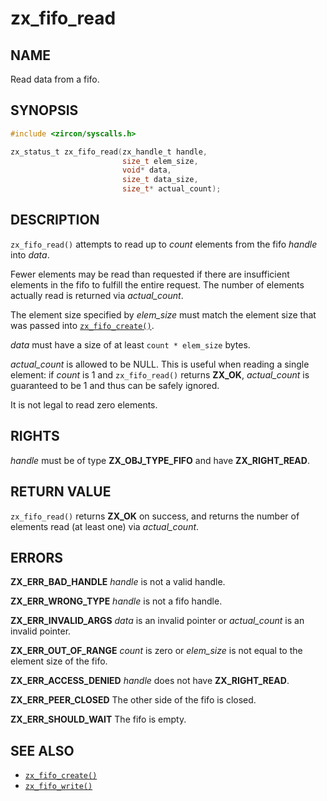 # zx_fifo_read

## NAME

<!-- Updated by update-docs-from-fidl, do not edit. -->

Read data from a fifo.

## SYNOPSIS

<!-- Updated by update-docs-from-fidl, do not edit. -->

```c
#include <zircon/syscalls.h>

zx_status_t zx_fifo_read(zx_handle_t handle,
                         size_t elem_size,
                         void* data,
                         size_t data_size,
                         size_t* actual_count);
```

## DESCRIPTION

`zx_fifo_read()` attempts to read up to *count* elements from the fifo
*handle* into *data*.

Fewer elements may be read than requested if there are insufficient
elements in the fifo to fulfill the entire request. The number of
elements actually read is returned via *actual_count*.

The element size specified by *elem_size* must match the element size
that was passed into [`zx_fifo_create()`].

*data* must have a size of at least `count * elem_size` bytes.

*actual_count* is allowed to be NULL. This is useful when reading
a single element: if *count* is 1 and `zx_fifo_read()` returns **ZX_OK**,
*actual_count* is guaranteed to be 1 and thus can be safely ignored.

It is not legal to read zero elements.

## RIGHTS

<!-- Updated by update-docs-from-fidl, do not edit. -->

*handle* must be of type **ZX_OBJ_TYPE_FIFO** and have **ZX_RIGHT_READ**.

## RETURN VALUE

`zx_fifo_read()` returns **ZX_OK** on success, and returns
the number of elements read (at least one) via *actual_count*.

## ERRORS

**ZX_ERR_BAD_HANDLE**  *handle* is not a valid handle.

**ZX_ERR_WRONG_TYPE**  *handle* is not a fifo handle.

**ZX_ERR_INVALID_ARGS**  *data* is an invalid pointer or *actual_count*
is an invalid pointer.

**ZX_ERR_OUT_OF_RANGE**  *count* is zero or *elem_size* is not equal
to the element size of the fifo.

**ZX_ERR_ACCESS_DENIED**  *handle* does not have **ZX_RIGHT_READ**.

**ZX_ERR_PEER_CLOSED**  The other side of the fifo is closed.

**ZX_ERR_SHOULD_WAIT**  The fifo is empty.


## SEE ALSO

 - [`zx_fifo_create()`]
 - [`zx_fifo_write()`]

<!-- References updated by update-docs-from-fidl, do not edit. -->

[`zx_fifo_create()`]: fifo_create.md
[`zx_fifo_write()`]: fifo_write.md
